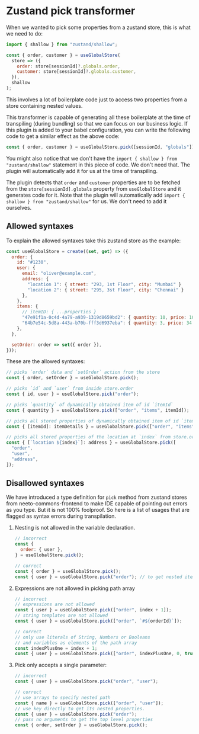# Zustand pick transformer

When we wanted to pick some properties from a zustand store, this is what we
need to do:

```js
import { shallow } from "zustand/shallow";

const { order, customer } = useGlobalStore(
  store => ({
    order: store[sessionId]?.globals.order,
    customer: store[sessionId]?.globals.customer,
  }),
  shallow
);
```

This involves a lot of boilerplate code just to access two properties from a
store containing nested values.

This transformer is capable of generating all these boilerplate at the time of
transpiling (during bundling) so that we can focus on our business logic. If
this plugin is added to your babel configuration, you can write the following
code to get a similar effect as the above code:

```js
const { order, customer } = useGlobalStore.pick([sessionId, "globals"]);
```

You might also notice that we don't have the
`import { shallow } from "zustand/shallow"` statement in this piece of code. We
don't need that. The plugin will automatically add it for us at the time of
transpiling.

The plugin detects that `order` and `customer` properties are to be fetched from
the `store[sessionId].globals` property from `useGlobalStore` and it generates
code for it. Note that the plugin will automatically add
`import { shallow } from "zustand/shallow"` for us. We don't need to add it
ourselves.

## Allowed syntaxes

To explain the allowed syntaxes take this zustand store as the example:

```js
const useGlobalStore = create((set, get) => ({
  order: {
    id: "#1230",
    user: {
      email: "oliver@example.com",
      address: {
        "location 1": { street: "293, 1st Floor", city: "Mumbai" }
        "location 2": { street: "295, 3st Floor", city: "Chennai" }
      },
    },
    items: {
      // itemID: { ...properties }
      "47e91f1a-0c4d-4a79-a939-1319d8659bd2": { quantity: 10, price: 100 },
      "64b7e54c-5d8a-443a-b70b-fff3d6937eba": { quantity: 3, price: 34 },
    },
  },

  setOrder: order => set({ order }),
}));
```

These are the allowed syntaxes:

```js
// picks `order` data and `setOrder` action from the store
const { order, setOrder } = useGlobalStore.pick();

// picks `id` and `user` from inside store.order
const { id, user } = useGlobalStore.pick("order");

// picks `quantity` of dynamically obtained item of id `itemId`
const { quantity } = useGlobalStore.pick(["order", "items", itemId]);

// picks all stored properties of dynamically obtained item of id `itemId`
const { [itemId]: itemDetails } = useGlobalStore.pick(["order", "items"]);

// picks all stored properties of the location at `index` from store.order.user.address
const { [`location ${index}`]: address } = useGlobalStore.pick([
  "order",
  "user",
  "address",
]);
```

## Disallowed syntaxes

We have introduced a type definition for `pick` method from zustand stores from
neeto-commons-frontend to make IDE capable of pointing out errors as you type.
But it is not 100% foolproof. So here is a list of usages that are flagged as
syntax errors during transpilation.

1. Nesting is not allowed in the variable declaration.

   ```js
   // incorrect
   const {
     order: { user },
   } = useGlobalStore.pick();
   ```

   ```js
   // correct
   const { order } = useGlobalStore.pick();
   const { user } = useGlobalStore.pick("order"); // to get nested item
   ```

2. Expressions are not allowed in picking path array

   ```js
   // incorrect
   // expressions are not allowed
   const { user } = useGlobalStore.pick(["order", index + 1]);
   // string templates are not allowed
   const { user } = useGlobalStore.pick(["order", `#${orderId}`]);
   ```

   ```js
   // correct
   // only use literals of String, Numbers or Booleans
   // and variables as elements of the path array
   const indexPlusOne = index + 1;
   const { user } = useGlobalStore.pick(["order", indexPlusOne, 0, true]);
   ```

3. Pick only accepts a single parameter:

   ```js
   // incorrect
   const { user } = useGlobalStore.pick("order", "user");
   ```

   ```js
   // correct
   // use arrays to specify nested path
   const { name } = useGlobalStore.pick(["order", "user"]);
   // use key directly to get its nested properties.
   const { user } = useGlobalStore.pick("order");
   // pass no arguments to get the top level properties
   const { order, setOrder } = useGlobalStore.pick();
   ```
